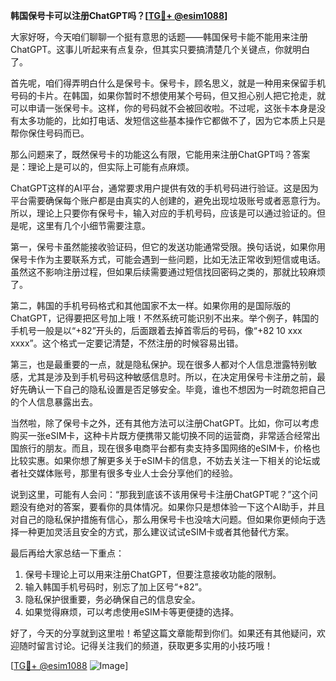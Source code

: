 **韩国保号卡可以注册ChatGPT吗？[[TG💪+ @esim1088](https://t.me/s/esim1088)]**

大家好呀，今天咱们聊聊一个挺有意思的话题——韩国保号卡能不能用来注册ChatGPT。这事儿听起来有点复杂，但其实只要搞清楚几个关键点，你就明白了。

首先呢，咱们得弄明白什么是保号卡。保号卡，顾名思义，就是一种用来保留手机号码的卡片。在韩国，如果你暂时不想使用某个号码，但又担心别人把它抢走，就可以申请一张保号卡。这样，你的号码就不会被回收啦。不过呢，这张卡本身是没有太多功能的，比如打电话、发短信这些基本操作它都做不了，因为它本质上只是帮你保住号码而已。

那么问题来了，既然保号卡的功能这么有限，它能用来注册ChatGPT吗？答案是：理论上是可以的，但实际上可能有点麻烦。

ChatGPT这样的AI平台，通常要求用户提供有效的手机号码进行验证。这是因为平台需要确保每个账户都是由真实的人创建的，避免出现垃圾账号或者恶意行为。所以，理论上只要你有保号卡，输入对应的手机号码，应该是可以通过验证的。但是呢，这里有几个小细节需要注意。

第一，保号卡虽然能接收验证码，但它的发送功能通常受限。换句话说，如果你用保号卡作为主要联系方式，可能会遇到一些问题，比如无法正常收到短信或电话。虽然这不影响注册过程，但如果后续需要通过短信找回密码之类的，那就比较麻烦了。

第二，韩国的手机号码格式和其他国家不太一样。如果你用的是国际版的ChatGPT，记得要把区号加上哦！不然系统可能识别不出来。举个例子，韩国的手机号一般是以“+82”开头的，后面跟着去掉首零后的号码，像“+82 10 xxx xxxx”。这个格式一定要记清楚，不然注册的时候容易出错。

第三，也是最重要的一点，就是隐私保护。现在很多人都对个人信息泄露特别敏感，尤其是涉及到手机号码这种敏感信息时。所以，在决定用保号卡注册之前，最好先确认一下自己的隐私设置是否足够安全。毕竟，谁也不想因为一时疏忽把自己的个人信息暴露出去。

当然啦，除了保号卡之外，还有其他方法可以注册ChatGPT。比如，你可以考虑购买一张eSIM卡，这种卡片既方便携带又能切换不同的运营商，非常适合经常出国旅行的朋友。而且，现在很多电商平台都有卖支持多国网络的eSIM卡，价格也比较实惠。如果你想了解更多关于eSIM卡的信息，不妨去关注一下相关的论坛或者社交媒体账号，那里有很多专业人士会分享他们的经验。

说到这里，可能有人会问：“那我到底该不该用保号卡注册ChatGPT呢？”这个问题没有绝对的答案，要看你的具体情况。如果你只是想体验一下这个AI助手，并且对自己的隐私保护措施有信心，那么用保号卡也没啥大问题。但如果你更倾向于选择一种更加灵活且安全的方式，那么建议试试eSIM卡或者其他替代方案。

最后再给大家总结一下重点：
1. 保号卡理论上可以用来注册ChatGPT，但要注意接收功能的限制。
2. 输入韩国手机号码时，别忘了加上区号“+82”。
3. 隐私保护很重要，务必确保自己的信息安全。
4. 如果觉得麻烦，可以考虑使用eSIM卡等更便捷的选择。

好了，今天的分享就到这里啦！希望这篇文章能帮到你们。如果还有其他疑问，欢迎随时留言讨论。记得关注我们的频道，获取更多实用的小技巧哦！

[[TG💪+ @esim1088](https://t.me/s/esim1088) ![Image](https://i.postimg.cc/4NQfJmqS/Snipaste-2025-05-13-00-14-12.png)]